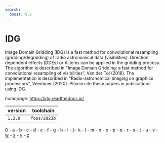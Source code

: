 ```yaml
---
search:
  boost: 0.5
---
```

# IDG

Image Domain Gridding (IDG) is a fast method for convolutional resampling (gridding/degridding) of radio astronomical data (visibilities). Direction dependent effects (DDEs) or A-tems can be applied in the gridding process. The algorithm is described in "Image Domain Gridding: a fast method for convolutional resampling of visibilities", Van der Tol (2018). The implementation is described in "Radio-astronomical imaging on graphics processors", Veenboer (2020). Please cite these papers in publications using IDG.

*homepage*: <https://idg.readthedocs.io/>

version | toolchain
--------|----------
``1.2.0`` | ``foss/2023b``

[0](../0/index.md) - [a](../a/index.md) - [b](../b/index.md) - [c](../c/index.md) - [d](../d/index.md) - [e](../e/index.md) - [f](../f/index.md) - [g](../g/index.md) - [h](../h/index.md) - [i](../i/index.md) - [j](../j/index.md) - [k](../k/index.md) - [l](../l/index.md) - [m](../m/index.md) - [n](../n/index.md) - [o](../o/index.md) - [p](../p/index.md) - [q](../q/index.md) - [r](../r/index.md) - [s](../s/index.md) - [t](../t/index.md) - [u](../u/index.md) - [v](../v/index.md) - [w](../w/index.md) - [x](../x/index.md) - [y](../y/index.md) - [z](../z/index.md)

